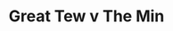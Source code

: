 ---
year: "1993"
serialNumber: "0157" 
game: "Great Tew"
title: "Great Tew v The Min"
gameLocation: "Great Tew"
gameDate: ""
result: ""
resultType: ""
type: "game"
---